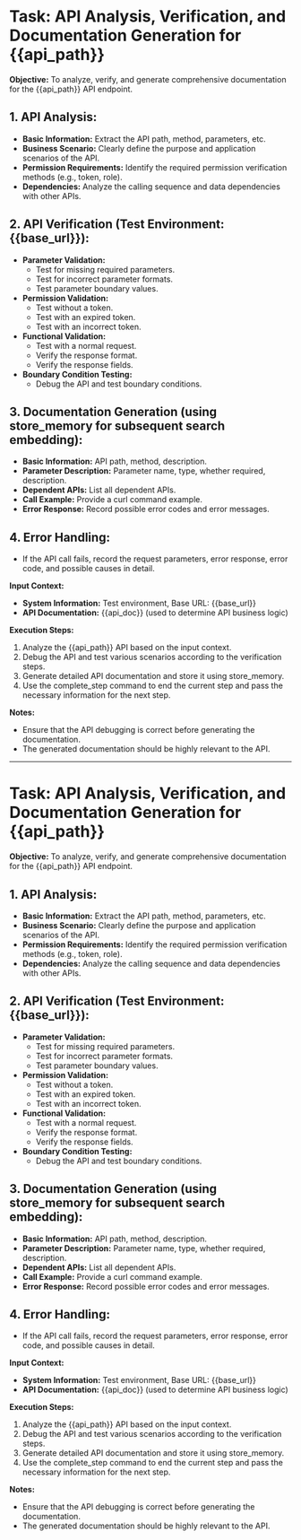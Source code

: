 # Task: API Analysis, Verification, and Documentation Generation for {{api_path}}

**Objective:** To analyze, verify, and generate comprehensive documentation for the {{api_path}} API endpoint.

## 1. API Analysis:

* **Basic Information:** Extract the API path, method, parameters, etc.
* **Business Scenario:** Clearly define the purpose and application scenarios of the API.
* **Permission Requirements:** Identify the required permission verification methods (e.g., token, role).
* **Dependencies:** Analyze the calling sequence and data dependencies with other APIs.

## 2. API Verification (Test Environment: {{base_url}}):

* **Parameter Validation:**
    * Test for missing required parameters.
    * Test for incorrect parameter formats.
    * Test parameter boundary values.
* **Permission Validation:**
    * Test without a token.
    * Test with an expired token.
    * Test with an incorrect token.
* **Functional Validation:**
    * Test with a normal request.
    * Verify the response format.
    * Verify the response fields.
* **Boundary Condition Testing:**
    * Debug the API and test boundary conditions.

## 3. Documentation Generation (using store_memory for subsequent search embedding):

* **Basic Information:** API path, method, description.
* **Parameter Description:** Parameter name, type, whether required, description.
* **Dependent APIs:** List all dependent APIs.
* **Call Example:** Provide a curl command example.
* **Error Response:** Record possible error codes and error messages.

## 4. Error Handling:

* If the API call fails, record the request parameters, error response, error code, and possible causes in detail.

**Input Context:**

* **System Information:** Test environment, Base URL: {{base_url}}
* **API Documentation:** {{api_doc}} (used to determine API business logic)

**Execution Steps:**

1. Analyze the {{api_path}} API based on the input context.
2. Debug the API and test various scenarios according to the verification steps.
3. Generate detailed API documentation and store it using store_memory.
4. Use the complete_step command to end the current step and pass the necessary information for the next step.

**Notes:**

* Ensure that the API debugging is correct before generating the documentation.
* The generated documentation should be highly relevant to the API.

---

# Task: API Analysis, Verification, and Documentation Generation for {{api_path}}

**Objective:** To analyze, verify, and generate comprehensive documentation for the {{api_path}} API endpoint.

## 1. API Analysis:

* **Basic Information:** Extract the API path, method, parameters, etc.
* **Business Scenario:** Clearly define the purpose and application scenarios of the API.
* **Permission Requirements:** Identify the required permission verification methods (e.g., token, role).
* **Dependencies:** Analyze the calling sequence and data dependencies with other APIs.

## 2. API Verification (Test Environment: {{base_url}}):

* **Parameter Validation:**
    * Test for missing required parameters.
    * Test for incorrect parameter formats.
    * Test parameter boundary values.
* **Permission Validation:**
    * Test without a token.
    * Test with an expired token.
    * Test with an incorrect token.
* **Functional Validation:**
    * Test with a normal request.
    * Verify the response format.
    * Verify the response fields.
* **Boundary Condition Testing:**
    * Debug the API and test boundary conditions.

## 3. Documentation Generation (using store_memory for subsequent search embedding):

* **Basic Information:** API path, method, description.
* **Parameter Description:** Parameter name, type, whether required, description.
* **Dependent APIs:** List all dependent APIs.
* **Call Example:** Provide a curl command example.
* **Error Response:** Record possible error codes and error messages.

## 4. Error Handling:

* If the API call fails, record the request parameters, error response, error code, and possible causes in detail.

**Input Context:**

* **System Information:** Test environment, Base URL: {{base_url}}
* **API Documentation:** {{api_doc}} (used to determine API business logic)

**Execution Steps:**

1. Analyze the {{api_path}} API based on the input context.
2. Debug the API and test various scenarios according to the verification steps.
3. Generate detailed API documentation and store it using store_memory.
4. Use the complete_step command to end the current step and pass the necessary information for the next step.

**Notes:**

* Ensure that the API debugging is correct before generating the documentation.
* The generated documentation should be highly relevant to the API.